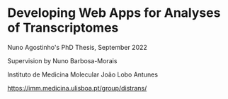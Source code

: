 # Developing Web Apps for Analyses of Transcriptomes

Nuno Agostinho's PhD Thesis, September 2022

Supervision by Nuno Barbosa-Morais

Instituto de Medicina Molecular João Lobo Antunes

https://imm.medicina.ulisboa.pt/group/distrans/
